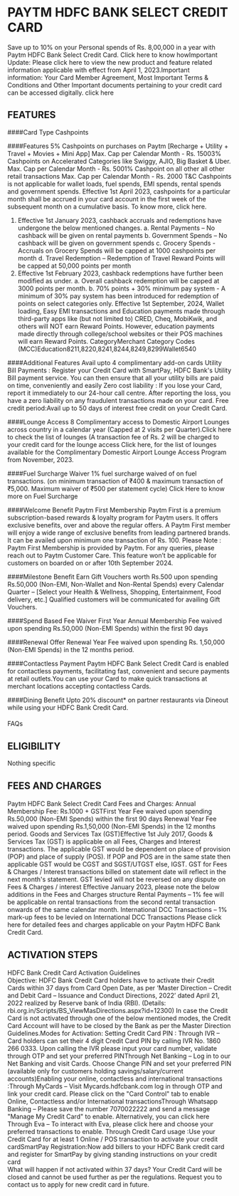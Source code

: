 # PAYTM HDFC BANK SELECT CREDIT CARD


Save up to 10% on your Personal spends of Rs. 8,00,000 in a year with Paytm HDFC Bank Select Credit Card. Click here to know howImportant Update: Please click here to view the new product and feature related information applicable with effect from April 1, 2023.Important information: Your Card Member Agreement, Most Important Terms & Conditions and Other Important documents pertaining to your credit card can be accessed digitally. click here​​​​​​​


## FEATURES
####Card Type
Cashpoints

####Features
5% Cashpoints on purchases on Paytm [Recharge + Utility + Travel + Movies + Mini App] Max. Cap per Calendar Month - Rs. 15003% Cashpoints on Accelerated Categories like Swiggy, AJIO, Big Basket & Uber. Max. Cap per Calendar Month - Rs. 5001% Cashpoint on all other all other retail transactions Max. Cap per Calendar Month - Rs. 2000
T&C
Cashpoints is not applicable for wallet loads, fuel spends, EMI spends, rental spends and government spends.
Effective 1st April 2023, cashpoints for a particular month shall be accrued in your card account in the first week of the subsequent month on a cumulative basis.
To know more, click here.
1. Effective 1st January 2023, cashback accruals and redemptions have undergone the below mentioned changes.
a. Rental Payments – No cashback will be given on rental payments
b. Government Spends – No cashback will be given on government spends
c. Grocery Spends - Accruals on Grocery Spends will be capped at 1000 cashpoints per month
d. Travel Redemption – Redemption of Travel Reward Points will be capped at 50,000 points per month
2. Effective 1st February 2023, cashback redemptions have further been modified as under.
a. Overall cashback redemption will be capped at 3000 points per month.
b. 70% points + 30% minimum pay system - A minimum of 30% pay system has been introduced for redemption of points on select categories only.
Effective 1st September, 2024, Wallet loading, Easy EMI transactions and Education payments made through third-party apps like (but not limited to) CRED, Cheq, MobiKwik, and others will NOT earn Reward Points. However, education payments made directly through college/school websites or their POS machines will earn Reward Points.
CategoryMerchant Category Codes (MCC)Education8211,8220,8241,8244,8249,8299Wallet6540

####Additional Features
Avail upto 4 complimentary add-on cards
Utility Bill Payments : Register your Credit Card with SmartPay, HDFC Bank's Utility Bill payment service. You can then ensure that all your utility bills are paid on time, conveniently and easily
Zero  cost liability : If you lose your Card, report it immediately to our 24-hour call centre. After reporting the loss, you have a zero liability on any fraudulent transactions made on your card.
Free credit period:Avail up to 50 days of interest free credit on your Credit Card.

####Lounge Access
8 Complimentary access to Domestic Airport Lounges across country in a calendar year (Capped at 2 visits per Quarter).Click here to check the list of lounges (A transaction fee of Rs. 2 will be charged to your credit card for the lounge access       Click here, for the list of lounges available for the Complimentary Domestic Airport Lounge Access Program from November, 2023.

####Fuel Surcharge Waiver
1% fuel surcharge waived of on fuel transactions.        (on minimum transaction of ₹400 & maximum transaction of ₹5,000. Maximum waiver of ₹500 per statement cycle)
Click Here to know more on Fuel Surcharge

####Welcome Benefit
Paytm First Membership Paytm First is a premium subscription-based rewards & loyalty program for Paytm users. It offers exclusive benefits, over and above the regular offers. A Paytm First member will enjoy a wide range of exclusive benefits from leading partnered brands. It can be availed upon minimum one transaction of Rs. 100.
Please Note : Paytm First Membership is provided by Paytm. For any queries, please reach out to Paytm Customer Care.
This feature won’t be applicable for customers on boarded on or after 10th September 2024.

####Milestone Benefit
Earn Gift Vouchers worth Rs.500 upon spending Rs.50,000 (Non-EMI, Non-Wallet and Non-Rental Spends) every Calendar Quarter – [Select your Health & Wellness, Shopping, Entertainment, Food delivery, etc.]
Qualified customers will be communicated for availing Gift Vouchers.

####Spend Based Fee Waiver
First Year Annual Membership Fee waived upon spending Rs.50,000 (Non-EMI Spends) within the first 90 days

####Renewal Offer
Renewal Year Fee waived upon spending Rs. 1,50,000 (Non-EMI Spends) in the 12 months period.

####Contactless Payment
Paytm HDFC Bank Select Credit Card is enabled for contactless payments, facilitating fast, convenient and secure payments at retail outlets.You can use your Card to make quick transactions at merchant locations accepting contactless Cards.

####Dining Benefit
Upto 20% discount* on partner restaurants via Dineout while using your HDFC Bank Credit Card.

####
FAQs



## ELIGIBILITY
Nothing specific

## FEES AND CHARGES
####
Paytm HDFC Bank Select Credit Card Fees and Charges:
Annual Membership Fee: Rs.1000 + GSTFirst Year Fee waived upon spending Rs.50,000 (Non-EMI Spends) within the first 90 days Renewal Year Fee waived upon spending Rs.1,50,000 (Non-EMI Spends) in the 12 months period.
Goods and Services Tax (GST)Effective 1st July 2017, Goods & Services Tax (GST) is applicable on all Fees, Charges and Interest transactions. The applicable GST would be dependent on place of provision (POP) and place of supply (POS). If POP and POS are in the same state then applicable GST would be CGST and SGST/UTGST else, IGST.
GST for Fees & Charges / Interest transactions billed on statement date will reflect in the next month's statement.
GST levied will not be reversed on any dispute on Fees & Charges / interest
Effective January 2023, please note the below additions in the Fees and Charges structure
Rental Payments – 1% fee will be applicable on rental transactions from the second rental transaction onwards of the same calendar month.       International DCC Transactions – 1% mark-up fees to be levied on International DCC Transactions
Please click here for detailed fees and charges applicable on your Paytm HDFC Bank Credit Card.



## ACTIVATION STEPS
####
HDFC Bank Credit Card Activation Guidelines       
Objective:
HDFC Bank Credit Card holders have to activate their Credit Cards within 37 days from Card Open Date, as per ‘Master Direction – Credit and Debit Card – Issuance and Conduct Directions, 2022’ dated April 21, 2022 realized by Reserve bank of India (RBI).
(Details: rbi.org.in/Scripts/BS_ViewMasDirections.aspx?id=12300)
In case the Credit Card is not activated through one of the below mentioned modes, the Credit Card Account will have to be closed by the Bank as per the Master Direction Guidelines.Modes for Activation:
Setting Credit Card PIN :      Through IVR – Card holders can set their 4 digit Credit Card PIN by calling IVR No. 1860 266 0333. Upon calling the IVR please input your card number, validate through OTP and set your preferred PINThrough Net Banking – Log in to our Net Banking and visit Cards. Choose Change PIN and set your preferred PIN (available only for customers holding savings/salary/current accounts)Enabling your online, contactless and international transactions :Through MyCards – Visit Mycards.hdfcbank.com log in through OTP and link your credit card. Please click on the "Card Control" tab to enable Online, Contactless and/or International transactionsThrough Whatsapp Banking – Please save the number 7070022222 and send a message "Manage My Credit Card" to enable. Alternatively, you can click here       Through Eva – To interact with Eva, please click here and choose your preferred transactions to enable.       Through Credit Card usage :Use your Credit Card for at least 1 Online / POS transaction to activate your credit cardSmartPay Registration:Now add billers to your HDFC Bank credit card and register for SmartPay by giving standing instructions on your credit card       
What will happen if not activated within 37 days?       Your Credit Card will be closed and cannot be used further as per the regulations. Request you to contact us to apply for new credit card in future.



